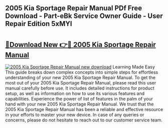 ## 2005 Kia Sportage Repair Manual PDf Free Download - Part-eBk Service Owner Guide - User Repair Edition 5xMYI

# <h2><a href="http://bc16619.oget.top/?id=2005+Kia+Sportage+Repair+Manual">🔗Download New 👉🔴 2005 Kia Sportage Repair Manual</a></h2>

[![2005 Kia Sportage Repair Manual new download](https://i.imgur.com/5g1atiW.png)](http://bc16619.oget.top/?id=2005+Kia+Sportage+Repair+Manual)
Learning Made Easy This guide breaks down complex concepts into simple steps for effortless understanding of your new 2005 Kia Sportage Repair Manual. To get the most out of your 2005 Kia Sportage Repair Manual, please read this user manual carefully before use. It includes detailed instructions for product setup, as well as information on how to use its various features and capabilities. Experience the power of list of features in the palm of your hand with your new 2005 Kia Sportage Repair Manual. We trust that the 2005 Kia Sportage Repair Manual has been a reliable and effective resource in your efforts to master your new device. In case of any queries or concerns, please do not hesitate to reach out to our customer service team.
